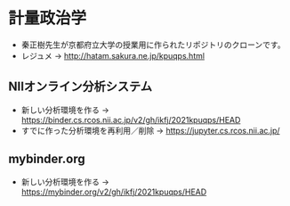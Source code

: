 # 計量政治学

- 秦正樹先生が京都府立大学の授業用に作られたリポジトリのクローンです。
- レジュメ → http://hatam.sakura.ne.jp/kpuqps.html

## NIIオンライン分析システム

- 新しい分析環境を作る → https://binder.cs.rcos.nii.ac.jp/v2/gh/ikfj/2021kpuqps/HEAD
- すでに作った分析環境を再利用／削除 → https://jupyter.cs.rcos.nii.ac.jp/

## mybinder.org

- 新しい分析環境を作る → https://mybinder.org/v2/gh/ikfj/2021kpuqps/HEAD
